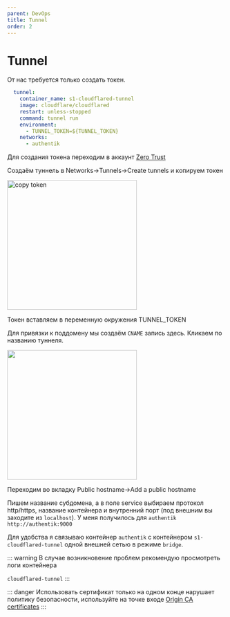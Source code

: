 ```yaml
---
parent: DevOps
title: Tunnel
order: 2
---
```


# Tunnel

От нас требуется только создать токен.

```yaml
  tunnel:
    container_name: s1-cloudflared-tunnel
    image: cloudflare/cloudflared
    restart: unless-stopped
    command: tunnel run
    environment:
      - TUNNEL_TOKEN=${TUNNEL_TOKEN}
    networks:
      - authentik
```

Для создания токена переходим в аккаунт [Zero Trust](https://one.dash.cloudflare.com/)

Создаём туннель в Networks->Tunnels->Create tunnels и копируем токен

<img src="https://res.cloudinary.com/dr5gcup5n/image/upload/v1709744012/shalodoc/as1chuvu2xrajpc3ty43.png" width="300" alt="copy token"/>

Токен вставляем в переменную окружения TUNNEL_TOKEN

Для привязки к поддомену мы создаём `CNAME` запись здесь. Кликаем по названию туннеля.

<img src="https://res.cloudinary.com/dr5gcup5n/image/upload/v1709744407/shalodoc/hk46osydstomfoy8tdsq.png" width="300"/>

Переходим во вкладку Public hostname->Add a public hostname

Пишем название субдомена, а в поле service выбираем протокол http/https, название контейнера и
внутренний порт (под внешним вы заходите из `localhost`). У меня получилось для `authentik`
`http://authentik:9000`

Для удобства я связываю контейнер `authentik` c контейнером `s1-cloudflared-tunnel` одной
внешней сетью в режиме `bridge`.

::: warning
В случае возникновение проблем рекомендую просмотреть логи контейнера

`cloudflared-tunnel`
:::

::: danger
Использовать сертификат только на одном конце нарушает политику безопасности, используйте на
точке входе [Origin CA certificates](https://developers.cloudflare.com/ssl/origin-configuration/origin-ca/)
:::

